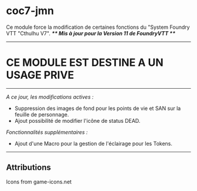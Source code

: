 # coc7-jmn
Ce module force la modification de certaines fonctions du "System Foundry VTT "Cthulhu V7".
___** Mis à jour pour la Version 11 de FoundryVTT **___

---
# CE MODULE EST DESTINE A UN USAGE PRIVE
---

_A ce jour, les modifications actives :_
- Suppression des images de fond pour les points de vie et SAN sur la feuille de personnage.
- Ajout possibilité de modifier l'icône de status DEAD.

_Fonctionnalités supplémentaires :_
- Ajout d'une Macro pour la gestion de l'éclairage pour les Tokens.

---
## Attributions
Icons from game-icons.net  